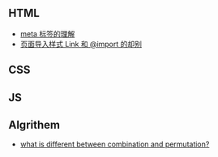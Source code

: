 ## HTML
* [meta 标签的理解]()
* [页面导入样式 Link 和 @import 的却别]()

## CSS

## JS

## Algrithem

* [what is different between combination and permutation?](https://github.com/goldEli/Front-end-Knowledge-Points/issues/10)
